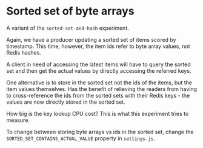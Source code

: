 
# Sorted set of byte arrays

A variant of the `sorted-set-and-hash` experiment.

Again, we have a producer updating a sorted set of items scored by timestamp. This time, however, the item ids refer to byte array values, not Redis hashes.

A client in need of accessing the latest items will have to query the sorted set and then get the actual values by directly accessing the referred keys.

One alternative is to store in the sorted set not the ids of the items, but the item values themselves. Has the benefit of relieving the readers from having to cross-reference the ids from the sorted sets with their Redis keys - the values are now directly stored in the sorted set.

How big is the key lookup CPU cost? This is what this experiment tries to measure.

To change between storing byte arrays vs ids in the sorted set, change the `SORTED_SET_CONTAINS_ACTUAL_VALUE` property in `settings.js`.
